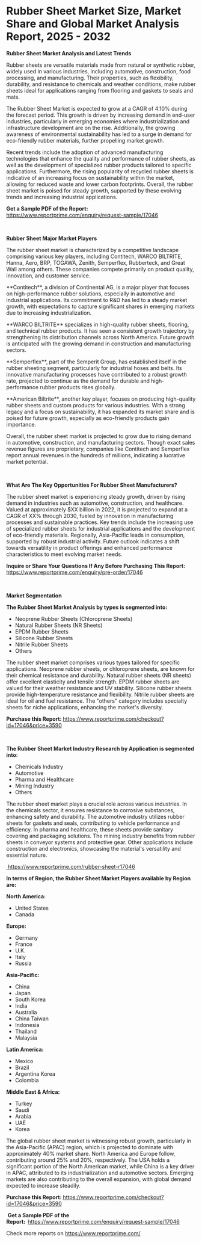 <p><h1>Rubber Sheet Market Size, Market Share and Global Market Analysis Report, 2025 - 2032</h1></p><p><strong>Rubber Sheet Market Analysis and Latest Trends</strong></p>
<p><p>Rubber sheets are versatile materials made from natural or synthetic rubber, widely used in various industries, including automotive, construction, food processing, and manufacturing. Their properties, such as flexibility, durability, and resistance to chemicals and weather conditions, make rubber sheets ideal for applications ranging from flooring and gaskets to seals and mats.</p><p>The Rubber Sheet Market is expected to grow at a CAGR of 4.10% during the forecast period. This growth is driven by increasing demand in end-user industries, particularly in emerging economies where industrialization and infrastructure development are on the rise. Additionally, the growing awareness of environmental sustainability has led to a surge in demand for eco-friendly rubber materials, further propelling market growth.</p><p>Recent trends include the adoption of advanced manufacturing technologies that enhance the quality and performance of rubber sheets, as well as the development of specialized rubber products tailored to specific applications. Furthermore, the rising popularity of recycled rubber sheets is indicative of an increasing focus on sustainability within the market, allowing for reduced waste and lower carbon footprints. Overall, the rubber sheet market is poised for steady growth, supported by these evolving trends and increasing industrial applications.</p></p>
<p><strong>Get a Sample PDF of the Report:&nbsp;</strong> <a href="https://www.reportprime.com/enquiry/request-sample/17046?utm_campaign=3222&utm_medium=2&utm_source=Github&utm_content=ia&utm_term=18032025&utm_id=rubber-sheet">https://www.reportprime.com/enquiry/request-sample/17046</a></p>
<p>&nbsp;</p>
<p><strong>Rubber Sheet Major Market Players</strong></p>
<p><p>The rubber sheet market is characterized by a competitive landscape comprising various key players, including Contitech, WARCO BILTRITE, Hanna, Aero, BRP, TOGAWA, Zenith, Semperflex, Rubberteck, and Great Wall among others. These companies compete primarily on product quality, innovation, and customer service.</p><p>**Contitech**, a division of Continental AG, is a major player that focuses on high-performance rubber solutions, especially in automotive and industrial applications. Its commitment to R&D has led to a steady market growth, with expectations to capture significant shares in emerging markets due to increasing industrialization.</p><p>**WARCO BILTRITE** specializes in high-quality rubber sheets, flooring, and technical rubber products. It has seen a consistent growth trajectory by strengthening its distribution channels across North America. Future growth is anticipated with the growing demand in construction and manufacturing sectors.</p><p>**Semperflex**, part of the Semperit Group, has established itself in the rubber sheeting segment, particularly for industrial hoses and belts. Its innovative manufacturing processes have contributed to a robust growth rate, projected to continue as the demand for durable and high-performance rubber products rises globally.</p><p>**American Biltrite**, another key player, focuses on producing high-quality rubber sheets and custom products for various industries. With a strong legacy and a focus on sustainability, it has expanded its market share and is poised for future growth, especially as eco-friendly products gain importance.</p><p>Overall, the rubber sheet market is projected to grow due to rising demand in automotive, construction, and manufacturing sectors. Though exact sales revenue figures are proprietary, companies like Contitech and Semperflex report annual revenues in the hundreds of millions, indicating a lucrative market potential.</p></p>
<p>&nbsp;</p>
<p><strong>What Are The Key Opportunities For Rubber Sheet Manufacturers?</strong></p>
<p><p>The rubber sheet market is experiencing steady growth, driven by rising demand in industries such as automotive, construction, and healthcare. Valued at approximately $XX billion in 2022, it is projected to expand at a CAGR of XX% through 2030, fueled by innovation in manufacturing processes and sustainable practices. Key trends include the increasing use of specialized rubber sheets for industrial applications and the development of eco-friendly materials. Regionally, Asia-Pacific leads in consumption, supported by robust industrial activity. Future outlook indicates a shift towards versatility in product offerings and enhanced performance characteristics to meet evolving market needs.</p></p>
<p><strong>Inquire or Share Your Questions If Any Before Purchasing This Report:</strong> <a href="https://www.reportprime.com/enquiry/pre-order/17046?utm_campaign=3222&utm_medium=2&utm_source=Github&utm_content=ia&utm_term=18032025&utm_id=rubber-sheet">https://www.reportprime.com/enquiry/pre-order/17046</a></p>
<p>&nbsp;</p>
<p><strong>Market Segmentation</strong></p>
<p><strong>The Rubber Sheet Market Analysis by types is segmented into:</strong></p>
<p><ul><li>Neoprene Rubber Sheets (Chloroprene Sheets)</li><li>Natural Rubber Sheets (NR Sheets)</li><li>EPDM Rubber Sheets</li><li>Silicone Rubber Sheets</li><li>Nitrile Rubber Sheets</li><li>Others</li></ul></p>
<p><p>The rubber sheet market comprises various types tailored for specific applications. Neoprene rubber sheets, or chloroprene sheets, are known for their chemical resistance and durability. Natural rubber sheets (NR sheets) offer excellent elasticity and tensile strength. EPDM rubber sheets are valued for their weather resistance and UV stability. Silicone rubber sheets provide high-temperature resistance and flexibility. Nitrile rubber sheets are ideal for oil and fuel resistance. The "others" category includes specialty sheets for niche applications, enhancing the market's diversity.</p></p>
<p><strong>Purchase this Report:&nbsp;</strong><a href="https://www.reportprime.com/checkout?id=17046&price=3590&utm_campaign=3222&utm_medium=2&utm_source=Github&utm_content=ia&utm_term=18032025&utm_id=rubber-sheet">https://www.reportprime.com/checkout?id=17046&price=3590</a></p>
<p>&nbsp;</p>
<p><strong>The Rubber Sheet Market Industry Research by Application is segmented into:</strong></p>
<p><ul><li>Chemicals Industry</li><li>Automotive</li><li>Pharma and Healthcare</li><li>Mining Industry</li><li>Others</li></ul></p>
<p><p>The rubber sheet market plays a crucial role across various industries. In the chemicals sector, it ensures resistance to corrosive substances, enhancing safety and durability. The automotive industry utilizes rubber sheets for gaskets and seals, contributing to vehicle performance and efficiency. In pharma and healthcare, these sheets provide sanitary covering and packaging solutions. The mining industry benefits from rubber sheets in conveyor systems and protective gear. Other applications include construction and electronics, showcasing the material's versatility and essential nature.</p></p>
<p><a href="https://www.reportprime.com/rubber-sheet-r17046?utm_campaign=3222&utm_medium=2&utm_source=Github&utm_content=ia&utm_term=18032025&utm_id=rubber-sheet">&nbsp;https://www.reportprime.com/rubber-sheet-r17046</a></p>
<p><strong>In terms of Region, the Rubber Sheet Market Players available by Region are:</strong></p>
<p>
    <p> <strong> North America: </strong>
        <ul>
            <li>United States</li>
            <li>Canada</li>
        </ul>
        </p> 
    <p> <strong> Europe: </strong>
        <ul>
            <li>Germany</li>
            <li>France</li>
            <li>U.K.</li>
            <li>Italy</li>
            <li>Russia</li>
        </ul>
        </p> 
    <p> <strong> Asia-Pacific: </strong>
        <ul>
            <li>China</li>
            <li>Japan</li>
            <li>South Korea</li>
            <li>India</li>
            <li>Australia</li>
            <li>China Taiwan</li>
            <li>Indonesia</li>
            <li>Thailand</li>
            <li>Malaysia</li>
        </ul>
        </p> 
    <p> <strong> Latin America: </strong>
        <ul>
            <li>Mexico</li>
            <li>Brazil</li>
            <li>Argentina Korea</li>
            <li>Colombia</li>
        </ul>
        </p> 
    <p> <strong> Middle East & Africa: </strong>
        <ul>
            <li>Turkey</li>
            <li>Saudi</li>
            <li>Arabia</li>
            <li>UAE</li>
            <li>Korea</li>
        </ul>
    </p>
    </p>
<p><p>The global rubber sheet market is witnessing robust growth, particularly in the Asia-Pacific (APAC) region, which is projected to dominate with approximately 40% market share. North America and Europe follow, contributing around 25% and 20%, respectively. The USA holds a significant portion of the North American market, while China is a key driver in APAC, attributed to its industrialization and automotive sectors. Emerging markets are also contributing to the overall expansion, with global demand expected to increase steadily.</p></p>
<p><strong>Purchase this Report: </strong><a href="https://www.reportprime.com/checkout?id=17046&price=3590&utm_campaign=3222&utm_medium=2&utm_source=Github&utm_content=ia&utm_term=18032025&utm_id=rubber-sheet">https://www.reportprime.com/checkout?id=17046&price=3590</a></p>
<p>&nbsp;<strong>Get a Sample PDF of the Report:&nbsp;&nbsp;</strong><a href="https://www.reportprime.com/enquiry/request-sample/17046?utm_campaign=3222&utm_medium=2&utm_source=Github&utm_content=ia&utm_term=18032025&utm_id=rubber-sheet">https://www.reportprime.com/enquiry/request-sample/17046</a></p>
<p><strong></strong></p>
<p>Check more reports on <a href="https://www.reportprime.com/?utm_campaign=3222&utm_medium=2&utm_source=Github&utm_content=ia&utm_term=18032025&utm_id=rubber-sheet">https://www.reportprime.com/</a></p>